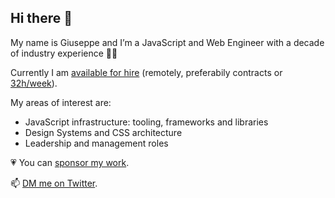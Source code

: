 ## Hi there 👋

My name is Giuseppe and I’m a JavaScript and Web Engineer with a decade of industry experience 👴🏼

Currently I am [available for hire](https://giuseppegurgone.com/hire-me) (remotely, preferabily contracts or [32h/week](https://twitter.com/giuseppegurgone/status/1273292564863606784)). 

My areas of interest are: 

- JavaScript infrastructure: tooling, frameworks and libraries
- Design Systems and CSS architecture
- Leadership and management roles

💗 You can [sponsor my work](https://github.com/sponsors/giuseppeg).

📫 [DM me on Twitter](https://twitter.com/giuseppegurgone).
